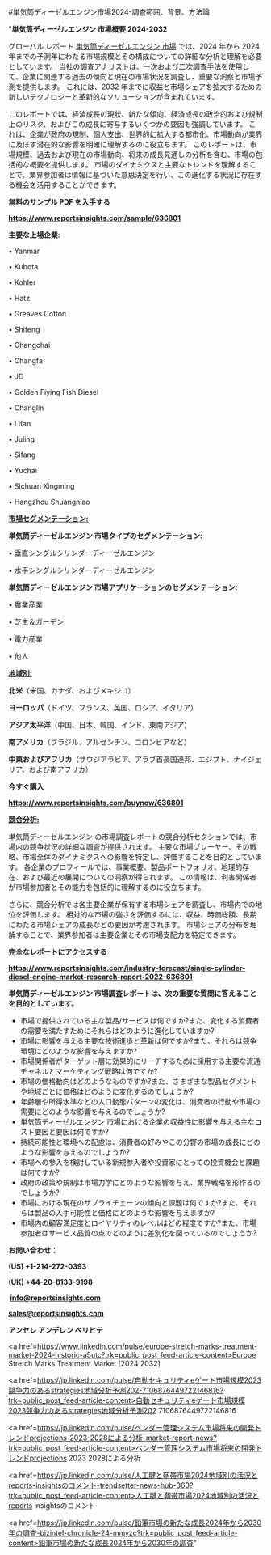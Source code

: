 #単気筒ディーゼルエンジン市場2024-調査範囲、背景、方法論

"<strong>単気筒ディーゼルエンジン 市場概要 2024-2032</strong>

グローバル レポート <a href=https://www.reportsinsights.com/sample/636801>単気筒ディーゼルエンジン 市場</a> では、2024 年から 2024 年までの予測年にわたる市場規模とその構成についての詳細な分析と理解を必要としています。 当社の調査アナリストは、一次および二次調査手法を使用して、企業に関連する過去の傾向と現在の市場状況を調査し、重要な洞察と市場予測を提供します。 これには、2032 年までに収益と市場シェアを拡大​​するための新しいテクノロジーと革新的なソリューションが含まれています。

このレポートでは、経済成長の現状、新たな傾向、経済成長の政治的および規制上のリスク、およびこの成長に寄与するいくつかの要因も強調しています。 これは、企業が政府の規制、個人支出、世界的に拡大する都市化、市場動向が業界に及ぼす潜在的な影響を明確に理解するのに役立ちます。 このレポートは、市場規模、過去および現在の市場動向、将来の成長見通しの分析を含む、市場の包括的な概要を提供します。 市場のダイナミクスと主要なトレンドを理解することで、業界参加者は情報に基づいた意思決定を行い、この進化する状況に存在する機会を活用することができます。

<strong><b>無料のサンプル PDF を入手する</b></strong>

<a href=https://www.reportsinsights.com/sample/636801><strong><u>https://www.reportsinsights.com/sample/636801</u></strong></a>

<strong>主要な上場企業:</strong>

• Yanmar

• Kubota

• Kohler

• Hatz

• Greaves Cotton

• Shifeng

• Changchai

• Changfa

• JD

• Golden Fiying Fish Diesel

• Changlin

• Lifan

• Juling

• Sifang

• Yuchai

• Sichuan Xingming

• Hangzhou Shuangniao

<strong><u>市場セグメンテーション</u></strong><strong><u>:</u></strong>

<strong>単気筒ディーゼルエンジン 市場タイプのセグメンテーション:</strong>

• 垂直シングルシリンダーディーゼルエンジン

• 水平シングルシリンダーディーゼルエンジン

<strong>単気筒ディーゼルエンジン 市場アプリケーションのセグメンテーション:</strong>

• 農業産業

• 芝生＆ガーデン

• 電力産業

• 他人

<strong><u>地域別</u></strong><strong><u>:</u></strong>

<strong>北米</strong>（米国、カナダ、およびメキシコ）

<strong>ヨーロッパ</strong>（ドイツ、フランス、英国、ロシア、イタリア）

<strong>アジア太平洋</strong>（中国、日本、韓国、インド、東南アジア）

<strong>南アメリカ</strong>（ブラジル、アルゼンチン、コロンビアなど）

<strong>中東およびアフリカ</strong>（サウジアラビア、アラブ首長国連邦、エジプト、ナイジェリア、および南アフリカ）

<strong>今すぐ購入</strong>

<a href=https://www.reportsinsights.com/buynow/636801><strong><u>https://www.reportsinsights.com/buynow/636801</u></strong></a>

<strong><u>競合分析:</u></strong>

単気筒ディーゼルエンジン の市場調査レポートの競合分析セクションでは、市場内の競争状況の詳細な調査が提供されます。 主要な市場プレーヤー、その戦略、市場全体のダイナミクスへの影響を特定し、評価することを目的としています。 各企業のプロフィールでは、事業概要、製品ポートフォリオ、地理的存在、および最近の展開についての洞察が得られます。 この情報は、利害関係者が市場参加者とその能力を包括的に理解するのに役立ちます。

さらに、競合分析では各主要企業が保有する市場シェアを調査し、市場内での地位を評価します。 相対的な市場の強さを評価するには、収益、時価総額、長期にわたる市場シェアの成長などの要因が考慮されます。 市場シェアの分布を理解することで、業界参加者は主要企業とその市場支配力を特定できます。

<strong>完全なレポートにアクセスする</strong>

<a href=https://www.reportsinsights.com/industry-forecast/single-cylinder-diesel-engine-market-research-report-2022-636801><strong><u><b>https://www.reportsinsights.com/industry-forecast/single-cylinder-diesel-engine-market-research-report-2022-636801</b></u></strong></a>

<strong><b>単気筒ディーゼルエンジン 市場調査レポートは、次の重要な質問に答えることを目的としています。</b></strong>
<ul>
  <li>市場で提供されている主な製品/サービスは何ですか?また、変化する消費者の需要を満たすためにそれらはどのように進化していますか?</li>
  <li>市場に影響を与える主要な技術進歩と革新は何ですか?また、それらは競争環境にどのような影響を与えますか?</li>
  <li>市場関係者がターゲット層に効果的にリーチするために採用する主要な流通チャネルとマーケティング戦略は何ですか?</li>
  <li>市場の価格動向はどのようなものですか?また、さまざまな製品セグメントや地域ごとに価格はどのように変化するのでしょうか?</li>
  <li>年齢層や所得水準などの人口動態パターンの変化は、消費者の行動や市場の需要にどのような影響を与えるのでしょうか?</li>
  <li>単気筒ディーゼルエンジン 市場における企業の収益性に影響を与える主なコスト要因と要因は何ですか?</li>
  <li>持続可能性と環境への配慮は、消費者の好みやこの分野の市場の成長にどのような影響を与えるのでしょうか?</li>
  <li>市場への参入を検討している新規参入者や投資家にとっての投資機会と課題は何ですか?</li>
  <li>政府の政策や規制は市場力学にどのような影響を与え、業界戦略を形作るのでしょうか?</li>
  <li>市場における現在のサプライチェーンの傾向と課題は何ですか?また、それらは製品の入手可能性と価格にどのような影響を与えますか?</li>
  <li>市場内の顧客満足度とロイヤリティのレベルはどの程度ですか?また、市場参加者はサービス品質の点でどのように差別化を図っているのでしょうか?</li>
</ul>
<strong>お問い合わせ：</strong>

<strong>(US) +1-214-272-0393</strong>

<strong>(UK) +44-20-8133-9198</strong>

<strong> </strong><a href=info@reportsinsights.com><strong><u>info@reportsinsights.com</u></strong></a>

<a href=sales@reportsinsights.com><strong><u>sales@reportsinsights.com</u></strong></a>

<strong>アンセレ アンデレン ベリヒテ</strong>

<a href=https://www.linkedin.com/pulse/europe-stretch-marks-treatment-market-2024-historic-a5utc?trk=public_post_feed-article-content>Europe Stretch Marks Treatment Market [2024 2032]</a>

<a href=https://jp.linkedin.com/pulse/自動セキュリティeゲート市場規模2023競争力のあるstrategies地域分析予測202-7106876449722146816?trk=public_post_feed-article-content>自動セキュリティeゲート市場規模2023競争力のあるstrategies地域分析予測202 7106876449722146816</a>

<a href=https://jp.linkedin.com/pulse/ベンダー管理システム市場将来の開発トレンドprojections-2023-2028による分析-market-report-news?trk=public_post_feed-article-content>ベンダー管理システム市場将来の開発トレンドprojections 2023 2028による分析</a>

<a href=https://jp.linkedin.com/pulse/人工腱と靭帯市場2024地域別の活況とreports-insightsのコメント-trendsetter-news-hub-360?trk=public_post_feed-article-content>人工腱と靭帯市場2024地域別の活況とreports insightsのコメント</a>

<a href=https://jp.linkedin.com/pulse/鉛筆市場の新たな成長2024年から2030年の調査-bizintel-chronicle-24-mmyzc?trk=public_post_feed-article-content>鉛筆市場の新たな成長2024年から2030年の調査</a>"
